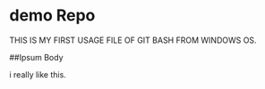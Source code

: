 # demo Repo
THIS IS MY FIRST USAGE FILE OF GIT BASH FROM WINDOWS OS.

##Ipsum Body


i really like this.